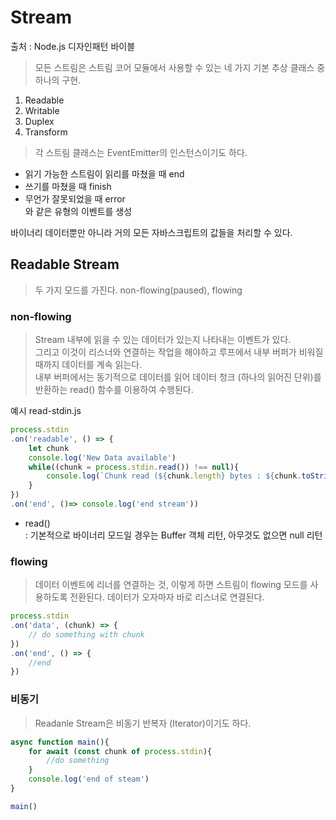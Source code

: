 # Stream
출처 : Node.js 디자인패턴 바이블
> 모든 스트림은 스트림 코어 모듈에서 사용할 수 있는 네 가지 기본 추상 클래스 중 하나의 구현.

1. Readable
2. Writable
3. Duplex
4. Transform


> 각 스트림 클래스는 EventEmitter의 인스턴스이기도 하다.    


- 읽기 가능한 스트림이 읽리를 마쳤을 때 end   
- 쓰기를 마쳤을 때 finish   
- 무언가 잘못되었을 때 error   
와 같은 유형의 이벤트를 생성 

바이너리 데이터뿐만 아니라 거의 모든 자바스크립트의 값들을 처리할 수 있다. 

## Readable Stream

> 두 가지 모드를 가진다. non-flowing(paused), flowing

### non-flowing

> Stream 내부에 읽을 수 있는 데이터가 있는지 나타내는 이벤트가 있다.    
> 그리고 이것이 리스너와 연결하는 작업을 해야하고 루프에서 내부 버퍼가 비워질 때까지 데이터를 계속 읽는다.    
> 내부 버퍼에서는 동기적으로 데이터를 읽어 데이터 청크 (하나의 읽어진 단위)를 반환하는 read() 함수를 이용하여 수행된다.    

예시 
read-stdin.js
```javascript
process.stdin
.on('readable', () => {
    let chunk
    console.log('New Data available')
    while((chunk = process.stdin.read()) !== null){
        console.log(`Chunk read (${chunk.length} bytes : ${chunk.toString()}`)
    }
})
.on('end', ()=> console.log('end stream'))
```

- read()    
: 기본적으로 바이너리 모드일 경우는 Buffer 객체 리턴, 아무것도 없으면 null 리턴


### flowing

> 데이터 이벤트에 리너를 연결하는 것, 이렇게 하면 스트림이 flowing 모드를 사용하도록 전환된다. 
> 데이터가 오자마자 바로 리스너로 연결된다. 

```javascript
process.stdin
.on('data', (chunk) => {
    // do something with chunk
})
.on('end', () => {
    //end
})
```

### 비동기 

>Readanle Stream은 비동기 반복자 (Iterator)이기도 하다.

```javascript
async function main(){
    for await (const chunk of process.stdin){
        //do something
    }
    console.log('end of steam')
}

main()

```

